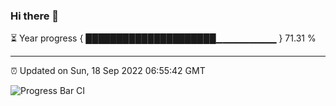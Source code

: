 ### Hi there 👋

⏳ Year progress { █████████████████████▁▁▁▁▁▁▁▁▁ } 71.31 %

---

⏰ Updated on Sun, 18 Sep 2022 06:55:42 GMT

![Progress Bar CI](https://github.com/liununu/liununu/workflows/Progress%20Bar%20CI/badge.svg)

